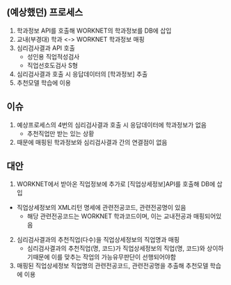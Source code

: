 
## (예상했던) 프로세스

1. 학과정보 API를 호출해 WORKNET의 학과정보를 DB에 삽입
2. 교내(부경대) 학과 <-> WORKNET 학과정보 매핑
3. 심리검사결과 API 호출
   - 성인용 직업적성검사
   - 직업선호도검사 S형
4. 심리검사결과 호출 시 응답데이터의 \[학과정보\] 추출
5. 추천모델 학습에 이용


## 이슈

1. 예상프로세스의 4번의 심리검사결과 호출 시 응답데이터에 학과정보가 없음
   - 추천직업만 받는 있는 상황
2. 때문에 매핑된 학과정보와 심리검사결과 간의 연결점이 없음


## 대안

1.  WORKNET에서 받아온 직업정보에 추가로 \[직업상세정보\]API를 호출해 DB에 삽입
   - 직업상세정보의 XML리턴 명세에 관련전공코드, 관련전공명이 있음
	   - 해당 관련전공코드는 WORKNET 학과코드이며, 이는 교내전공과 매핑되어있음
2. 심리검사결과의 추천직업(다수)을 직업상세정보의 직업명과 매핑
   - 심리검사결과의 추천직업(명, 코드)가 직업상세정보의 직업(명, 코드)와 상이하기때문에 이를 맞추는 작업의 가능유무판단이 선행되어야함
3. 매핑된 직업상세정보 직업명의 관련전공코드, 관련전공명을 추출해 추천모델 학습에 이용
